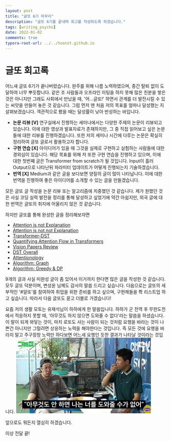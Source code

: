```yaml
---
layout: post
title: "글또 6기 마무리"
description: "글또 6기를 끝내며 회고를 작성하도록 하겠습니다."
tags: [writing_psycho]
date: 2022-01-02
comments: true
typora-root-url: ../../hoonst.github.io
---
```

# 글또 회고록
어느새 글또 6기가 끝나버렸습니다. 완주를 위해 나름 노력하였으며, 중간 탈퇴 없이 도달하여 너무 뿌듯합니다. 같은 조 사람들과 오프라인 미팅을 하지 못해 많은 친분을 쌓은 것은 아니지만 그래도 사회에서 만났을 때, '어...글또!' 하면서 관계를 더 발전시킬 수 있는 씨앗을 만들어 놓은 것 같습니다. 
그럼 먼저 맨 처음 저의 목표를 얼마나 달성했는 지 살펴보겠습니다. 객관적으로 봤을 때는 달성률이 낮아 반성하는 바입니다. 

* **논문 리뷰 [V]** 
  연구실에서 진행하는 세미나에서는 다양한 주제의 논문이 리뷰되고 있습니다. 이에 대한 영상과 발표자료가 존재하지만, 그 중 직접 읽어보고 싶은 논문들에 대한 리뷰를 진행하겠습니다. 또한 저의 세미나 시간에 다루는 논문은 확실히 정리하여 글또 글로서 활용하고자 합니다.
* **구현 연습 [X]**
  아이디어가 있을 때 그것을 실제로 구현하고 실험하는 사람들에 대한 경외심이 있습니다. 해당 목표를 위해 저 또한 구현 연습을 진행하고 있으며, 이에 대한 첫번째 글은 Transformer from scratch가 될 것입니다. Input이 흘러 Output으로 나타난뒤 파라미터 업데이트가 어떻게 진행되는지 기술하겠습니다.
* **번역 [X]**
  Medium과 같은 글을 보다보면 양질의 글이 많이 나타납니다. 이에 대한 번역을 진행하여 좋은 아이디어를 소개할 수 있는 글을 만들겠습니다.
  
모든 글또 글 작성을 논문 리뷰 또는 알고리즘에 치중했던 것 같습니다. 
제가 원했던 것은 사실 코딩 실력 발전을 정리를 통해 달성하고 싶었기에 약간 아쉽지만, 외국 글에 대한 번역은 글또의 취지에 어울리지 않은 것 같습니다. 

하지만 글또를 통해 완성한 글을 정리해보자면
* [Attention is not Explanation](https://hoonst.github.io/2021/08/15/Attention-is-not-explanation/)
* [Attention is not not Explanation](https://hoonst.github.io/2021/08/26/Attention-is-not-not-explanation/)
* [Transformer-DST](https://hoonst.github.io/2021/09/20/Transformer-DST/)
* [Quantifying Attention Flow in Transformers](https://hoonst.github.io/2021/10/10/Quantifying-Attention-Flow-in-Transformers/)
* [Vision Papers Review](https://hoonst.github.io/2021/10/24/Vision/)
* [DST Overall](https://hoonst.github.io/2021/11/21/DST-Overall/)
* [Attentionology](https://hoonst.github.io/2021/12/01/Attention-Compilation/)
* [Algorithm: Graph](https://hoonst.github.io/2021/12/19/Algorithm-Graph/)
* [Algorithm: Greedy & DP](https://hoonst.github.io/2022/01/02/Algorithm-Greedy-DP/)  

9개의 글과 사실 미완성 글이 좀 있어서 이거까지 한다면 많은 글을 작성한 것 같습니다. 모두 글또 덕분이며, 변성윤 님께도 감사의 말씀 드리고 싶습니다. 다음으로는 글또의 세부적인 '#알또'를 참여하여 취업을 위한 준비를 하고 싶으며, 구현체들을 쫙 리스트업 하고 싶습니다. 따라서 다음 글또도 묻고 더블로 가겠습니다!

요즘 저의 생활 모토는 유재석님이 하하에게 한 말씀입니다. 하하가 군 전역 후 무한도전에서 적응하지 못할 때, '아무것도 하지 않으면 도와줄 수 없다'라는 말씀을 하셨습니다. 이 말이 되게 와닿는 것이, 마치 로또도 사는 사람이 되는 것처럼 요행을 바라는 것이 나쁜건 아니지만 그럴려면 상응하는 노력을 해야한다는 것입니다. 즉 모든 것에 요행을 바라지 말고 주구장창 노력만 하다보면 어느새 요행인 듯한 결과가 나타날 것이라는 것입니다. 
<img src="/assets/2022-01-02-Writing-psycho-ending.assets/nothing_no_help.jpeg" alt="image-20211121142822003" style="zoom:67%;" />

앞으로도 뭐든지 열심히 하겠습니다. 

이상 전달 끝!